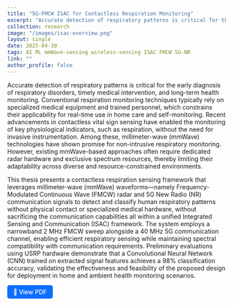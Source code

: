 ```yaml
---
title: "5G-FMCW ISAC for Contactless Respiration Monitoring"
excerpt: "Accurate detection of respiratory patterns is critical for the early diagnosis of respiratory disorders, timely medical intervention, and long-term health monitoring. Conventional respiration monitoring techniques typically rely on specialized medical equipment and trained personnel, which constrains their applicability for real-time use in home care and self-monitoring. Recent advancements in contactless vital sign sensing have enabled the monitoring of key physiological indicators, such as respiration, without the need for invasive instrumentation. Among these, millimeter-wave (mmWave) technologies have shown promise for non-intrusive respiratory monitoring. However, existing mmWave-based approaches often require dedicated radar hardware and exclusive spectrum resources, thereby limiting their adaptability across diverse and resource-constrained environments."
collection: research
image: "/images/isac-overview.png"
layout: single
date: 2025-04-30
tags: AI ML mmWave-sensing wireless-sensing ISAC FMCW 5G-NR
link: ""
author_profile: false
---
```


Accurate detection of respiratory patterns is critical for the early diagnosis of respiratory disorders, timely medical intervention, and long-term health monitoring. Conventional respiration monitoring techniques typically rely on specialized medical equipment and trained personnel, which constrains their applicability for real-time use in home care and self-monitoring. Recent advancements in contactless vital sign sensing have enabled the monitoring of key physiological indicators, such as respiration, without the need for invasive instrumentation. Among these, millimeter-wave (mmWave) technologies have shown promise for non-intrusive respiratory monitoring. However, existing mmWave-based approaches often require dedicated radar hardware and exclusive spectrum resources, thereby limiting their adaptability across diverse and resource-constrained environments.

This thesis presents a contactless respiration sensing framework that leverages millimeter-wave (mmWave) waveforms—namely Frequency-Modulated Continuous Wave (FMCW) radar and 5G New Radio (NR) communication signals to detect and classify human respiratory patterns without physical contact or specialized medical hardware, without sacrificing the communication capabilities all within a unified Integrated Sensing and Communication (ISAC) framework. The system employs a narrowband 2 MHz FMCW sweep alongside a 40 MHz 5G communication channel, enabling efficient respiratory sensing while maintaining spectral compatibility with communication requirements. Preliminary evaluations using USRP hardware demonstrate that a Convolutional Neural Network (CNN) trained on extracted signal features achieves a 98% classification accuracy, validating the effectiveness and feasibility of the proposed design for deployment in home and ambient health monitoring scenarios.

<a href="https://www.proquest.com/docview/3207389092?sourcetype=Dissertations%20&%20Theses" target="_blank" style="display: inline-block; padding: 0.5em 1em; color: white; background-color: #0d6efd; border-radius: 5px; text-decoration: none; font-weight: 500;">
  📄 View PDF
</a>
